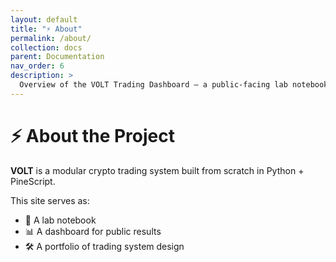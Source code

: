 ```yaml
---
layout: default
title: "⚡ About"
permalink: /about/
collection: docs
parent: Documentation
nav_order: 6
description: >
  Overview of the VOLT Trading Dashboard — a public-facing lab notebook for automated trading strategy design and deployment.
---
```



# ⚡ About the Project

**VOLT** is a modular crypto trading system built from scratch in Python + PineScript.

This site serves as:

- 📒 A lab notebook
- 📊 A dashboard for public results
- 🛠️ A portfolio of trading system design
